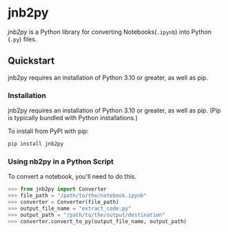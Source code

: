 # jnb2py

*jnb2py* is a Python library for converting Notebooks(`.ipynb`) into Python (`.py`) files.

## Quickstart

jnb2py requires an installation of Python 3.10 or greater, as well as pip.

### Installation
jnb2py requires an installation of Python 3.10 or greater, as well as pip. (Pip is typically bundled with Python installations.)

To install from PyPI with pip:
```bash
pip install jnb2py
```

### Using nb2py in a Python Script

To convert a notebook, you'll need to do this.

```python
>>> from jnb2py import Converter
>>> file_path = "/path/to/the/notebook.ipynb"
>>> converter = Converter(file_path)
>>> output_file_name = "extract_code.py"
>>> output_path = "/path/to/the/output/destination"
>>> converter.convert_to_py(output_file_name, output_path)
```
